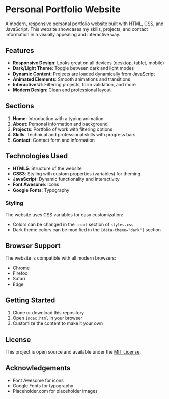 # Personal Portfolio Website

A modern, responsive personal portfolio website built with HTML, CSS, and JavaScript. This website showcases my skills, projects, and contact information in a visually appealing and interactive way.

## Features

- **Responsive Design**: Looks great on all devices (desktop, tablet, mobile)
- **Dark/Light Theme**: Toggle between dark and light modes
- **Dynamic Content**: Projects are loaded dynamically from JavaScript
- **Animated Elements**: Smooth animations and transitions
- **Interactive UI**: Filtering projects, form validation, and more
- **Modern Design**: Clean and professional layout

## Sections

1. **Home**: Introduction with a typing animation
2. **About**: Personal information and background
3. **Projects**: Portfolio of work with filtering options
4. **Skills**: Technical and professional skills with progress bars
5. **Contact**: Contact form and information

## Technologies Used

- **HTML5**: Structure of the website
- **CSS3**: Styling with custom properties (variables) for theming
- **JavaScript**: Dynamic functionality and interactivity
- **Font Awesome**: Icons
- **Google Fonts**: Typography


### Styling

The website uses CSS variables for easy customization:

- Colors can be changed in the `:root` section of `styles.css`
- Dark theme colors can be modified in the `[data-theme="dark"]` section

## Browser Support

The website is compatible with all modern browsers:

- Chrome
- Firefox
- Safari
- Edge

## Getting Started

1. Clone or download this repository
2. Open `index.html` in your browser
3. Customize the content to make it your own

## License

This project is open source and available under the [MIT License](LICENSE).

## Acknowledgements

- Font Awesome for icons
- Google Fonts for typography
- Placeholder.com for placeholder images 
